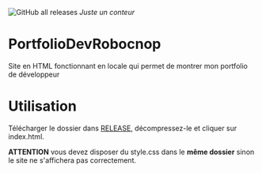 ![GitHub all releases](https://img.shields.io/github/downloads/Robocnop/PortfolioDevRobocnop/total)  <i>Juste un conteur</i>

# PortfolioDevRobocnop
Site en HTML fonctionnant en locale qui permet de montrer mon portfolio de développeur

# Utilisation

Télécharger le dossier dans [RELEASE](https://github.com/Robocnop/PortfolioDevRobocnop/releases), décompressez-le et cliquer sur index.html.

<b>ATTENTION</b> vous devez disposer du style.css dans le <b>même dossier</b> sinon le site ne s'affichera pas correctement.
